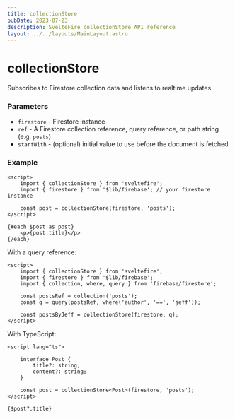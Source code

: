```yaml
---
title: collectionStore
pubDate: 2023-07-23
description: SvelteFire collectionStore API reference
layout: ../../layouts/MainLayout.astro
---
```


# collectionStore

Subscribes to Firestore collection data and listens to realtime updates. 

### Parameters

- `firestore` - Firestore instance
- `ref` - A Firestore collection reference, query reference, or path string (e.g. `posts`)
- `startWith` - (optional) initial value to use before the document is fetched

### Example

```svelte
<script>
    import { collectionStore } from 'sveltefire';
    import { firestore } from '$lib/firebase'; // your firestore instance

    const post = collectionStore(firestore, 'posts');
</script>

{#each $post as post}
    <p>{post.title}</p>
{/each}
```


With a query reference:

```svelte
<script>
    import { collectionStore } from 'sveltefire';
    import { firestore } from '$lib/firebase'; 
    import { collection, where, query } from 'firebase/firestore';

    const postsRef = collection('posts');
    const q = query(postsRef, where('author', '==', 'jeff'));

    const postsByJeff = collectionStore(firestore, q);  
</script>
```

With TypeScript:

```svelte
<script lang="ts">

    interface Post {
        title?: string;
        content?: string;
    }

    const post = collectionStore<Post>(firestore, 'posts');
</script>

{$post?.title}
```